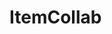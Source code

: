 # ItemCollab

<div id="sprites"></div>
<script>
window.onload = function() {
  fetchImages().catch(console.error);
};
async function fetchImages() {
  try {
    const response = await fetch('https://api.github.com/repos/MilesFarber/ItemCollab/contents/items');
    const data = await response.json();
    if (!response.ok) {
      throw new Error('Network response was not ok.');
    }
    processFolder(data).catch(console.error);
  } catch (error) {
    console.error('Fetch error: ' + error.message);
  }
}
async function processFolder(folder) {
  try {
    const folderResponse = await fetch(folder.url);
    const contentType = folderResponse.headers.get('content-type');
    if (!folderResponse.ok) {
      throw new Error('Network response was not ok.');
    }
    if (!contentType || !contentType.includes('application/json')) {
      throw new TypeError('Expected JSON response but received:', contentType);
    }
    const folderData = await folderResponse.json();
    for (const file of folderData) {
      if (file.type === 'dir') {
        await processFolder(file);
      } else if (file.name.endsWith('.png')) {
        const img = new Image();
        img.onload = function() {
          console.log('Checking if image is 16x16');
          if (img.width === 16 && img.height === 16) {
            console.log(file.name + ' is 16x16');
            document.getElementById('sprites').appendChild(img);
          } else {
            console.log(file.name + ' is not 16x16');
          }
        };
        img.onerror = function() {
          console.error('Error loading image: ' + file.name);
        };
        img.alt = file.name;
        img.src = file.download_url;
      }
    }
  } catch (error) {
    console.error('Process folder error: ' + error.message);
  }
}
</script>
